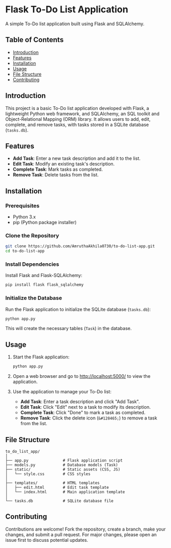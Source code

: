 # Flask To-Do List Application

A simple To-Do list application built using Flask and SQLAlchemy.

## Table of Contents

- [Introduction](#introduction)
- [Features](#features)
- [Installation](#installation)
- [Usage](#usage)
- [File Structure](#file-structure)
- [Contributing](#contributing)

## Introduction

This project is a basic To-Do list application developed with Flask, a lightweight Python web framework, and SQLAlchemy, an SQL toolkit and Object-Relational Mapping (ORM) library. It allows users to add, edit, complete, and remove tasks, with tasks stored in a SQLite database (`tasks.db`).

## Features

- **Add Task**: Enter a new task description and add it to the list.
- **Edit Task**: Modify an existing task's description.
- **Complete Task**: Mark tasks as completed.
- **Remove Task**: Delete tasks from the list.

## Installation

### Prerequisites

- Python 3.x
- pip (Python package installer)

### Clone the Repository

```bash
git clone https://github.com/AmruthaAkhila0730/to-do-list-app.git
cd to-do-list-app
```

### Install Dependencies

Install Flask and Flask-SQLAlchemy:

```bash
pip install flask flask_sqlalchemy
```

### Initialize the Database

Run the Flask application to initialize the SQLite database (`tasks.db`):

```bash
python app.py
```

This will create the necessary tables (`Task`) in the database.

## Usage

1. Start the Flask application:

   ```bash
   python app.py
   ```

2. Open a web browser and go to [http://localhost:5000/](http://localhost:5000/) to view the application.

3. Use the application to manage your To-Do list:
   - **Add Task**: Enter a task description and click "Add Task".
   - **Edit Task**: Click "Edit" next to a task to modify its description.
   - **Complete Task**: Click "Done" to mark a task as completed.
   - **Remove Task**: Click the delete icon (`&#128465;`) to remove a task from the list.

## File Structure

```
to_do_list_app/
│
├── app.py               # Flask application script
├── models.py            # Database models (Task)
├── static/              # Static assets (CSS, JS)
│   └── style.css        # CSS styles
│
├── templates/           # HTML templates
│   ├── edit.html        # Edit task template
│   └── index.html       # Main application template
│
└── tasks.db             # SQLite database file
```

## Contributing

Contributions are welcome! Fork the repository, create a branch, make your changes, and submit a pull request. For major changes, please open an issue first to discuss potential updates.
